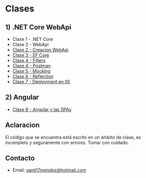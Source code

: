 # Clases

## 1) .NET Core WebApi
* Clase 1 - .NET Core
* Clase 2 - WebApi
* [Clase 2 - Creacion WebApi](https://github.com/Sactos/HomeworksApi/blob/master/Clases/Clase%202%20-%20Creacion.md)
* [Clase 3 - EF Core](https://github.com/Sactos/HomeworksApi/blob/master/Clases/Clase%203%20-%20EntityFrameworkCore.md)
* [Clase 4 - Filters](https://github.com/Sactos/HomeworksApi/blob/master/Clases/Clase%204%20-%20Filters.md)
* [Clase 4 - Postman](https://github.com/Sactos/HomeworksApi/blob/master/Clases/Clase%204%20-%20Postman.pdf)
* [Clase 5 - Mocking](https://github.com/Sactos/HomeworksApi/blob/master/Clases/Clase%205%20-%20Mocking.md)
* [Clase 6 - Reflection](https://github.com/Sactos/HomeworksApi/blob/master/Clases/Clase%206%20-%20Reflection.md)
* [Clase 7 - Deployment en IIS](https://github.com/Sactos/HomeworksApi/blob/master/Clases/Clase%207%20-%20Deployment%20en%20IIS.md)
## 2) Angular
* [Clase 8 - Angular y las SPAs](https://github.com/Sactos/HomeworksApi/blob/master/Clases/Clase%208%20-%20Angular%20y%20las%20SPAs.md)

## Aclaracion
El código que se encuentra está escrito en un ámbito de clase, es incompleto y seguramente con errores. Tomar con cuidado.

## Contacto
* Email: [santi17mendez@hotmail.com](mailto:santi17mendez@hotmail.com)
